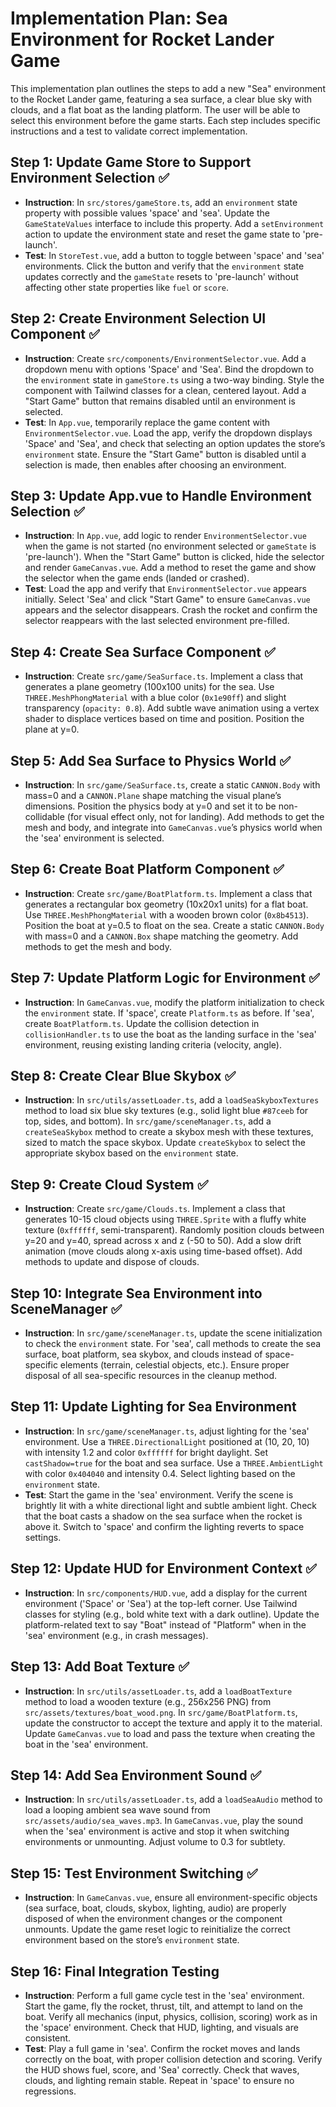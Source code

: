 # Implementation Plan: Sea Environment for Rocket Lander Game

This implementation plan outlines the steps to add a new "Sea" environment to the Rocket Lander game, featuring a sea surface, a clear blue sky with clouds, and a flat boat as the landing platform. The user will be able to select this environment before the game starts. Each step includes specific instructions and a test to validate correct implementation.

## Step 1: Update Game Store to Support Environment Selection ✅

- **Instruction**: In `src/stores/gameStore.ts`, add an `environment` state property with possible values 'space' and 'sea'. Update the `GameStateValues` interface to include this property. Add a `setEnvironment` action to update the environment state and reset the game state to 'pre-launch'.
- **Test**: In `StoreTest.vue`, add a button to toggle between 'space' and 'sea' environments. Click the button and verify that the `environment` state updates correctly and the `gameState` resets to 'pre-launch' without affecting other state properties like `fuel` or `score`.

## Step 2: Create Environment Selection UI Component ✅

- **Instruction**: Create `src/components/EnvironmentSelector.vue`. Add a dropdown menu with options 'Space' and 'Sea'. Bind the dropdown to the `environment` state in `gameStore.ts` using a two-way binding. Style the component with Tailwind classes for a clean, centered layout. Add a "Start Game" button that remains disabled until an environment is selected.
- **Test**: In `App.vue`, temporarily replace the game content with `EnvironmentSelector.vue`. Load the app, verify the dropdown displays 'Space' and 'Sea', and check that selecting an option updates the store’s `environment` state. Ensure the "Start Game" button is disabled until a selection is made, then enables after choosing an environment.

## Step 3: Update App.vue to Handle Environment Selection ✅

- **Instruction**: In `App.vue`, add logic to render `EnvironmentSelector.vue` when the game is not started (no environment selected or `gameState` is 'pre-launch'). When the "Start Game" button is clicked, hide the selector and render `GameCanvas.vue`. Add a method to reset the game and show the selector when the game ends (landed or crashed).
- **Test**: Load the app and verify that `EnvironmentSelector.vue` appears initially. Select 'Sea' and click "Start Game" to ensure `GameCanvas.vue` appears and the selector disappears. Crash the rocket and confirm the selector reappears with the last selected environment pre-filled.

## Step 4: Create Sea Surface Component ✅

- **Instruction**: Create `src/game/SeaSurface.ts`. Implement a class that generates a plane geometry (100x100 units) for the sea. Use `THREE.MeshPhongMaterial` with a blue color (`0x1e90ff`) and slight transparency (`opacity: 0.8`). Add subtle wave animation using a vertex shader to displace vertices based on time and position. Position the plane at y=0.

## Step 5: Add Sea Surface to Physics World ✅

- **Instruction**: In `src/game/SeaSurface.ts`, create a static `CANNON.Body` with mass=0 and a `CANNON.Plane` shape matching the visual plane’s dimensions. Position the physics body at y=0 and set it to be non-collidable (for visual effect only, not for landing). Add methods to get the mesh and body, and integrate into `GameCanvas.vue`’s physics world when the 'sea' environment is selected.

## Step 6: Create Boat Platform Component ✅

- **Instruction**: Create `src/game/BoatPlatform.ts`. Implement a class that generates a rectangular box geometry (10x20x1 units) for a flat boat. Use `THREE.MeshPhongMaterial` with a wooden brown color (`0x8b4513`). Position the boat at y=0.5 to float on the sea. Create a static `CANNON.Body` with mass=0 and a `CANNON.Box` shape matching the geometry. Add methods to get the mesh and body.

## Step 7: Update Platform Logic for Environment ✅

- **Instruction**: In `GameCanvas.vue`, modify the platform initialization to check the `environment` state. If 'space', create `Platform.ts` as before. If 'sea', create `BoatPlatform.ts`. Update the collision detection in `collisionHandler.ts` to use the boat as the landing surface in the 'sea' environment, reusing existing landing criteria (velocity, angle).

## Step 8: Create Clear Blue Skybox ✅

- **Instruction**: In `src/utils/assetLoader.ts`, add a `loadSeaSkyboxTextures` method to load six blue sky textures (e.g., solid light blue `#87ceeb` for top, sides, and bottom). In `src/game/sceneManager.ts`, add a `createSeaSkybox` method to create a skybox mesh with these textures, sized to match the space skybox. Update `createSkybox` to select the appropriate skybox based on the `environment` state.

## Step 9: Create Cloud System ✅

- **Instruction**: Create `src/game/Clouds.ts`. Implement a class that generates 10-15 cloud objects using `THREE.Sprite` with a fluffy white texture (`0xffffff`, semi-transparent). Randomly position clouds between y=20 and y=40, spread across x and z (-50 to 50). Add a slow drift animation (move clouds along x-axis using time-based offset). Add methods to update and dispose of clouds.

## Step 10: Integrate Sea Environment into SceneManager ✅

- **Instruction**: In `src/game/sceneManager.ts`, update the scene initialization to check the `environment` state. For 'sea', call methods to create the sea surface, boat platform, sea skybox, and clouds instead of space-specific elements (terrain, celestial objects, etc.). Ensure proper disposal of all sea-specific resources in the cleanup method.

## Step 11: Update Lighting for Sea Environment

- **Instruction**: In `src/game/sceneManager.ts`, adjust lighting for the 'sea' environment. Use a `THREE.DirectionalLight` positioned at (10, 20, 10) with intensity 1.2 and color `0xffffff` for bright daylight. Set `castShadow=true` for the boat and sea surface. Use a `THREE.AmbientLight` with color `0x404040` and intensity 0.4. Select lighting based on the `environment` state.
- **Test**: Start the game in the 'sea' environment. Verify the scene is brightly lit with a white directional light and subtle ambient light. Check that the boat casts a shadow on the sea surface when the rocket is above it. Switch to 'space' and confirm the lighting reverts to space settings.

## Step 12: Update HUD for Environment Context ✅

- **Instruction**: In `src/components/HUD.vue`, add a display for the current environment ('Space' or 'Sea') at the top-left corner. Use Tailwind classes for styling (e.g., bold white text with a dark outline). Update the platform-related text to say "Boat" instead of "Platform" when in the 'sea' environment (e.g., in crash messages).

## Step 13: Add Boat Texture ✅

- **Instruction**: In `src/utils/assetLoader.ts`, add a `loadBoatTexture` method to load a wooden texture (e.g., 256x256 PNG) from `src/assets/textures/boat_wood.png`. In `src/game/BoatPlatform.ts`, update the constructor to accept the texture and apply it to the material. Update `GameCanvas.vue` to load and pass the texture when creating the boat in the 'sea' environment.

## Step 14: Add Sea Environment Sound ✅

- **Instruction**: In `src/utils/assetLoader.ts`, add a `loadSeaAudio` method to load a looping ambient sea wave sound from `src/assets/audio/sea_waves.mp3`. In `GameCanvas.vue`, play the sound when the 'sea' environment is active and stop it when switching environments or unmounting. Adjust volume to 0.3 for subtlety.

## Step 15: Test Environment Switching ✅

- **Instruction**: In `GameCanvas.vue`, ensure all environment-specific objects (sea surface, boat, clouds, skybox, lighting, audio) are properly disposed of when the environment changes or the component unmounts. Update the game reset logic to reinitialize the correct environment based on the store’s `environment` state.

## Step 16: Final Integration Testing

- **Instruction**: Perform a full game cycle test in the 'sea' environment. Start the game, fly the rocket, thrust, tilt, and attempt to land on the boat. Verify all mechanics (input, physics, collision, scoring) work as in the 'space' environment. Check that HUD, lighting, and visuals are consistent.
- **Test**: Play a full game in 'sea'. Confirm the rocket moves and lands correctly on the boat, with proper collision detection and scoring. Verify the HUD shows fuel, score, and 'Sea' correctly. Check that waves, clouds, and lighting remain stable. Repeat in 'space' to ensure no regressions.
